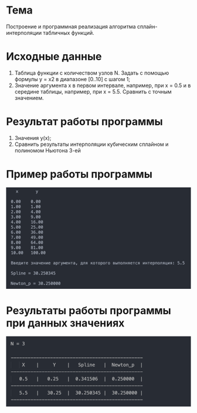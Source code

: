 # Тема

Построение и программная реализация алгоритма сплайн-интерполяции табличных функций.

# Исходные данные

1. Таблица функции с количеством узлов N. Задать с помощью формулы y = x2 в
диапазоне [0..10] с шагом 1;
2. Значение аргумента x в первом интервале, например, при х = 0.5 и в середине таблицы, например, при x = 5.5. Сравнить с точным значением.

# Результат работы программы

1. Значения y(x);
2. Сравнить результаты интерполяции кубическим сплайном и полиномом Ньютона 3-ей

# Пример работы программы

![](https://github.com/kovkir/bmstu-ca-labs/raw/main/lab_3/example/example.png)

# Результаты работы программы при данных значениях

![](https://github.com/kovkir/bmstu-ca-labs/raw/main/lab_3/example/result.png)
